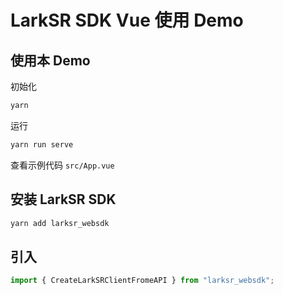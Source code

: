 # LarkSR SDK Vue 使用 Demo

## 使用本 Demo

初始化

```cmd
yarn
```

运行

```cmd
yarn run serve
```

查看示例代码 `src/App.vue`


## 安装 LarkSR SDK

```cmd
yarn add larksr_websdk
```

## 引入

```javascript
import { CreateLarkSRClientFromeAPI } from "larksr_websdk";
```
